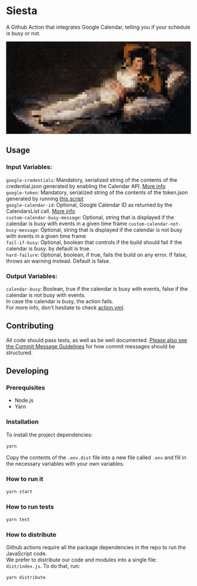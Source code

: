 # Siesta
A Github Action that integrates Google Calendar, telling you if your schedule is busy or not.  
 
![alt text][logo] 

## Usage
### Input Variables:   
```google-credentials```: Mandatory, serialized string of the contents of the credential.json generated by enabling the Calendar API. [More info](https://developers.google.com/calendar/quickstart/nodejs)  
```google-token```: Mandatory, serialized string of the contents of the token.json generated by running [this script](https://github.com/gsuitedevs/node-samples/blob/master/calendar/quickstart/index.js)  
```google-calendar-id```: Optional, Google Calendar ID as returned by the CalendarsList call. [More info](https://developers.google.com/calendar/v3/reference/calendarList/list)    
```custom-calendar-busy-message```: Optional, string that is displayed if the calendar is busy with events in a given time frame
```custom-calendar-not-busy-message```: Optional, string that is displayed if the calendar is not busy with events in a given time frame  
```fail-if-busy```: Optional, boolean that controls if the build should fail if the calendar is busy. by default is true.  
```hard-failure```: Optional, boolean, if true, fails the build on any error. If false, throws an warning instead. Default is false.  
  
### Output Variables:  
```calendar-busy```: Boolean, true if the calendar is busy with events, false if the calendar is not busy with events.  
In case the calendar is busy, the action fails.  
For more info, don't hesitate to check [action.yml](action.yml).  

## Contributing
All code should pass tests, as well as be well documented. [Please also see the Commit Message Guidelines](CONTRIBUTING.MD) for how commit messages should be structured.


## Developing

### Prerequisites

- Node.js
- Yarn

### Installation

To install the project dependencies:

```bash
yarn
```

Copy the contents of the `.env.dist` file into a new file called `.env`
and fill in the necessary variables with your own variables.

### How to run it
```bash
yarn start
```

### How to run tests
```bash
yarn test
```
### How to distribute
Github actions require all the package dependencies in the repo to run the JavaScript code.  
We prefer to distribute our code and modules into a single file: ```dist/index.js```. To do that, run: 
```bash
yarn distribute
```
[logo]: logo.png "Enjoy Siesta"
